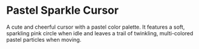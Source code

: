 # Pastel Sparkle Cursor

A cute and cheerful cursor with a pastel color palette. It features a soft, sparkling pink circle when idle and leaves a trail of twinkling, multi-colored pastel particles when moving.
